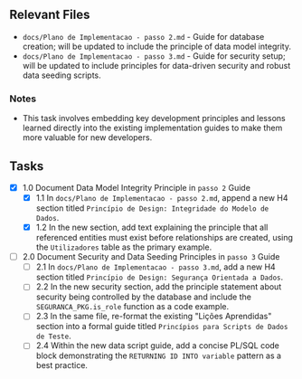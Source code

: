 ## Relevant Files

- `docs/Plano de Implementacao - passo 2.md` - Guide for database creation; will be updated to include the principle of data model integrity.
- `docs/Plano de Implementacao - passo 3.md` - Guide for security setup; will be updated to include principles for data-driven security and robust data seeding scripts.

### Notes

- This task involves embedding key development principles and lessons learned directly into the existing implementation guides to make them more valuable for new developers.

## Tasks

- [x] 1.0 Document Data Model Integrity Principle in `passo 2` Guide
  - [x] 1.1 In `docs/Plano de Implementacao - passo 2.md`, append a new H4 section titled `Princípio de Design: Integridade do Modelo de Dados`.
  - [x] 1.2 In the new section, add text explaining the principle that all referenced entities must exist before relationships are created, using the `Utilizadores` table as the primary example.
- [ ] 2.0 Document Security and Data Seeding Principles in `passo 3` Guide
  - [ ] 2.1 In `docs/Plano de Implementacao - passo 3.md`, add a new H4 section titled `Princípio de Design: Segurança Orientada a Dados`.
  - [ ] 2.2 In the new security section, add the principle statement about security being controlled by the database and include the `SEGURANCA_PKG.is_role` function as a code example.
  - [ ] 2.3 In the same file, re-format the existing "Lições Aprendidas" section into a formal guide titled `Princípios para Scripts de Dados de Teste`.
  - [ ] 2.4 Within the new data script guide, add a concise PL/SQL code block demonstrating the `RETURNING ID INTO variable` pattern as a best practice.